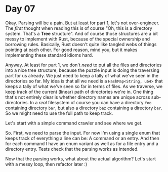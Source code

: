 # Day 07

Okay. Parsing will be a pain. But at least for part 1, let's not over-engineer. The _first_ thought when reading this 
is of course "Oh, this is a directory system. That's a __Tree__ structure". And of course those structures are a bit messy to 
implement with Rust, because of the special ownership and borrowing rules. Basically, Rust doesn't quite like tangled webs of things 
pointing at each other. For good reason, mind you, but it makes implementing these standard idioms hard.

Anyway. At least for part 1, we don't _need_ to put all the files and directories into a nice tree structure, because the puzzle input 
is doing the traversing part for us already. We just need to keep a tally of what we've seen in the directories so far. My idea is that 
all we need is a `HashMap<String, u64>` that keeps a tally of what we've seen so far in terms of files. As we traverse, we keep track of 
the current (linear) path of directories we're in. One thing that's not entirely clear is whether directory names are unique across 
sub-directories. In a _real_ filesystem of course you can have a directory `foo` containing directory `bar`, but also a directory 
`baz` containing a directory `bar`. So we might need to use the full path to keep track.

Let's start with a simple command crawler and see where we get.

So. First, we need to parse the input. For now I'm using a single enum that keeps track of everything a line can be: A command or an entry. 
And then for each command I have an enum variant as well as for a file entry and a directory entry. Tests check that the parsing works as intended.

Now that the parsing works, what about the actual algorithm? Let's start with a messy loop, then refactor later :)